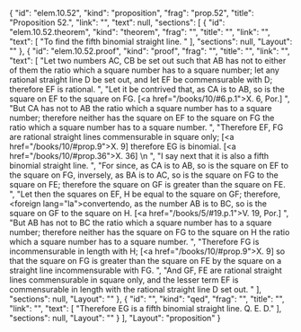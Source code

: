 {
  "id": "elem.10.52",
  "kind": "proposition",
  "frag": "prop.52",
  "title": "Proposition 52.",
  "link": "",
  "text": null,
  "sections": [
    {
      "id": "elem.10.52.theorem",
      "kind": "theorem",
      "frag": "",
      "title": "",
      "link": "",
      "text": [
        "To find the fifth binomial straight line. "
      ],
      "sections": null,
      "Layout": ""
    },
    {
      "id": "elem.10.52.proof",
      "kind": "proof",
      "frag": "",
      "title": "",
      "link": "",
      "text": [
        "Let two numbers AC, CB be set out such that AB has not to either of them the ratio which a square number has to a square number; let any rational straight line D be set out, and let EF be commensurable with D; therefore EF is rational. ",
        "Let it be contrived that, as CA is to AB, so is the square on EF to the square on FG. [<a href=\"/books/10/#6.p.1\">X. 6, Por.</a>] ",
        "But CA has not to AB the ratio which a square number has to a square number; therefore neither has the square on EF to the square on FG the ratio which a square number has to a square number. ",
        "Therefore EF, FG are rational straight lines commensurable in square only; [<a href=\"/books/10/#prop.9\">X. 9</a>] therefore EG is binomial. [<a href=\"/books/10/#prop.36\">X. 36</a>] \n      ",
        "I say next that it is also a fifth binomial straight line. ",
        "For since, as CA is to AB, so is the square on EF to the square on FG, inversely, as BA is to AC, so is the square on FG to the square on FE; therefore the square on GF is greater than the square on FE. ",
        "Let then the squares on EF, H be equal to the square on GF; therefore, <foreign lang=\"la\">convertendo</foreign>, as the number AB is to BC, so is the square on GF to the square on H. [<a href=\"/books/5/#19.p.1\">V. 19, Por.</a>] ",
        "But AB has not to BC the ratio which a square number has to a square number; therefore neither has the square on FG to the square on H the ratio which a square number has to a square number. ",
        "Therefore FG is incommensurable in length with H; [<a href=\"/books/10/#prop.9\">X. 9</a>] so that the square on FG is greater than the square on FE by the square on a straight line incommensurable with FG. ",
        "And GF, FE are rational straight lines commensurable in square only, and the lesser term EF is commensurable in length with the rational straight line D set out. "
      ],
      "sections": null,
      "Layout": ""
    },
    {
      "id": "",
      "kind": "qed",
      "frag": "",
      "title": "",
      "link": "",
      "text": [
        "Therefore EG is a fifth binomial straight line. Q. E. D."
      ],
      "sections": null,
      "Layout": ""
    }
  ],
  "Layout": "proposition"
}
